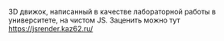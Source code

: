 3D движок, написанный в качестве лабораторной работы в университете, на чистом JS.
Заценить можно тут https://jsrender.kaz62.ru/
